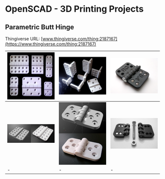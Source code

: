# OpenSCAD - 3D Printing Projects

## Parametric Butt Hinge
Thingiverse URL: [www.thingiverse.com/thing:2187167](https://www.thingiverse.com/thing:2187167)


| ![Image](images/parametric_hinge/photo_1_0.png) | ![Image](images/parametric_hinge/photo_2_0.png) | ![Image](images/parametric_hinge/photo_3_0.png) |
| - | - | - |
| ![Image](images/parametric_hinge/composite_1_0.PNG) | ![Image](images/parametric_hinge/composite_2_0.PNG) | ![Image](images/parametric_hinge/photo_4_0.png) |
| - | - | - |




  
